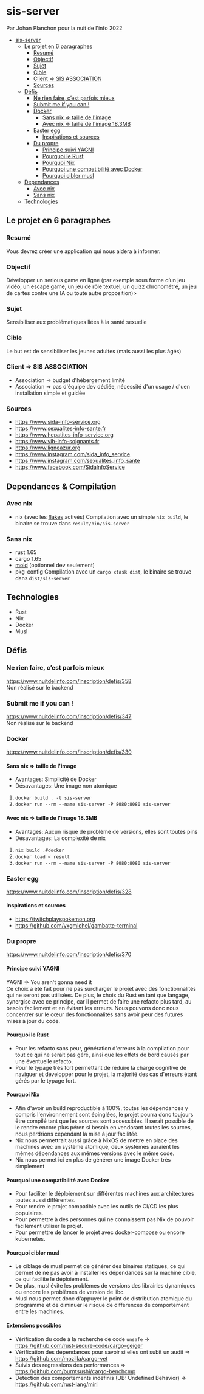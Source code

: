 # sis-server
Par Johan Planchon pour la nuit de l'info 2022

<!--ts-->
* [sis-server](#sis-server)
   * [Le projet en 6 paragraphes](#le-projet-en-6-paragraphes)
      * [Resumé](#resumé)
      * [Objectif](#objectif)
      * [Sujet](#sujet)
      * [Cible](#cible)
      * [Client =&gt; SIS ASSOCIATION](#client--sis-association)
      * [Sources](#sources)
   * [Défis](#défis)
      * [Ne rien faire, c’est parfois mieux](#ne-rien-faire-cest-parfois-mieux)
      * [Submit me if you can !](#submit-me-if-you-can-)
      * [Docker](#docker)
         * [Sans nix =&gt; taille de l'image](#sans-nix--taille-de-limage)
         * [Avec nix =&gt; taille de l'image 18.3MB](#avec-nix--taille-de-limage-183mb)
      * [Easter egg](#easter-egg)
         * [Inspirations et sources](#inspirations-et-sources)
      * [Du propre](#du-propre)
         * [Principe suivi YAGNI](#principe-suivi-yagni)
         * [Pourquoi le Rust](#pourquoi-le-rust)
         * [Pourquoi Nix](#pourquoi-nix)
         * [Pourquoi une compatibilité avec Docker](#pourquoi-une-compatibilité-avec-docker)
         * [Pourquoi cibler musl](#pourquoi-cibler-musl)
   * [Dependances](#dependances)
      * [Avec nix](#avec-nix)
      * [Sans nix](#sans-nix)
   * [Technologies](#technologies)

<!-- Created by https://github.com/ekalinin/github-markdown-toc -->
<!-- Added by: code, at: Fri Dec  2 01:06:02 UTC 2022 -->

<!--te-->

## Le projet en 6 paragraphes
### Resumé
Vous devrez créer une application qui nous aidera à informer.

### Objectif
Développer un serious game en ligne (par exemple sous forme d’un jeu vidéo, un escape game, un jeu de rôle textuel, un quizz chronométré, un jeu de cartes contre une IA ou toute autre proposition)>

### Sujet
Sensibiliser aux problématiques liées à la santé sexuelle

### Cible
Le but est de sensibiliser les jeunes adultes (mais aussi les plus âgés)

### Client => SIS ASSOCIATION
- Association => budget d'hébergement limité
- Association => pas d'équipe dev dédiée, nécessité d'un usage /  d'uen installation simple et guidée

### Sources 
- https://www.sida-info-service.org
- https://www.sexualites-info-sante.fr
- https://www.hepatites-info-service.org
- https://www.vih-info-soignants.fr
- https://www.ligneazur.org
- https://www.instagram.com/sida_info_service
- https://www.instagram.com/sexualites_info_sante
- https://www.facebook.com/SidaInfoService

## Dependances & Compilation

### Avec nix
- nix (avec les [flakes](https://nixos.wiki/wiki/Flakes) activés)
Compilation avec un simple `nix build`, le binaire se trouve dans `result/bin/sis-server`

### Sans nix
- rust 1.65
- cargo 1.65
- [mold](https://github.com/rui314/mold) (optionnel dev seulement)
- pkg-config
Compilation avec un `cargo xtask dist`, le binaire se trouve dans `dist/sis-server`

## Technologies
- Rust
- Nix
- Docker
- Musl

## Défis
### Ne rien faire, c’est parfois mieux
https://www.nuitdelinfo.com/inscription/defis/358  
Non réalisé sur le backend

### Submit me if you can !
https://www.nuitdelinfo.com/inscription/defis/347  
Non réalisé sur le backend

### Docker
https://www.nuitdelinfo.com/inscription/defis/330  

#### Sans nix => taille de l'image 
- Avantages: Simplicité de Docker
- Désavantages: Une image non atomique
1. `docker build . -t sis-server`
2. `docker run --rm --name sis-server -P 8080:8080 sis-server`

#### Avec nix => taille de l'image 18.3MB
- Avantages: Aucun risque de problème de versions, elles sont toutes pins
- Désavantages: La complexité de nix 
1. `nix build .#docker`
2. `docker load < result`
3. `docker run --rm --name sis-server -P 8080:8080 sis-server`

### Easter egg
https://www.nuitdelinfo.com/inscription/defis/328

#### Inspirations et sources
- https://twitchplayspokemon.org
- https://github.com/vxgmichel/gambatte-terminal

### Du propre
https://www.nuitdelinfo.com/inscription/defis/370  

#### Principe suivi YAGNI
YAGNI => You aren't gonna need it  
Ce choix a été fait pour ne pas surcharger le projet avec des fonctionnalités qui ne seront pas utilisées. De plus, le choix du Rust en tant que langage, synergise avec ce principe, car il permet de faire une refacto plus tard, au besoin facilement et en évitant les erreurs. Nous pouvons donc nous concentrer sur le cœur des fonctionnalités sans avoir peur des futures mises à jour du code.

#### Pourquoi le Rust
- Pour les refacto sans peur, génération d'erreurs à la compilation pour tout ce qui ne serait pas géré, ainsi que les effets de bord causés par une éventuelle refacto.
- Pour le typage très fort permettant de réduire la charge cognitive de naviguer et développer pour le projet, la majorité des cas d'erreurs étant gérés par le typage fort.

#### Pourquoi Nix
- Afin d'avoir un build reproductible à 100%, toutes les dépendances y compris l'environnement sont épinglées, le projet pourra donc toujours être compilé tant que les sources sont accessibles. Il serait possible de le rendre encore plus péren si besoin en vendorant toutes les sources, nous perdrions cependant la mise à jour facilitée.
- Nix nous permettrait aussi grâce à NixOS de mettre en place des machines avec un système atomique, deux systèmes auraient les mêmes dépendances aux mêmes versions avec le même code.
- Nix nous permet ici en plus de générer une image Docker très simplement

#### Pourquoi une compatibilité avec Docker
- Pour faciliter le déploiement sur différentes machines aux architectures toutes aussi différentes.
- Pour rendre le projet compatible avec les outils de CI/CD les plus populaires.
- Pour permettre à des personnes qui ne connaissent pas Nix de pouvoir facilement utiliser le projet.
- Pour permettre de lancer le projet avec docker-compose ou encore kubernetes.

#### Pourquoi cibler musl
- Le ciblage de musl permet de générer des binaires statiques, ce qui permet de ne pas avoir à installer les dépendances sur la machine cible, ce qui facilite le déploiement.
- De plus, musl évite les problèmes de versions des librairies dynamiques ou encore les problèmes de version de libc.
- Musl nous permet donc d'appuyer le point de distribution atomique du programme et de diminuer le risque de différences de comportement entre les machines.

#### Extensions possibles
- Vérification du code à la recherche de code `unsafe` => https://github.com/rust-secure-code/cargo-geiger
- Vérification des dépendances pour savoir si elles ont subit un audit => https://github.com/mozilla/cargo-vet
- Suivis des regressions des performances => https://github.com/burntsushi/cargo-benchcmp
- Détection des comportements indéfinis (UB: Undefined Behavior) => https://github.com/rust-lang/miri